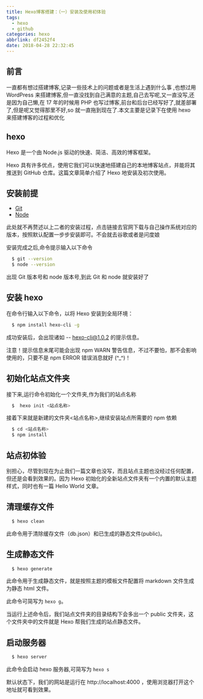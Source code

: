 ```yaml
---
title: Hexo博客搭建：（一）安装及使用初体验
tags:
  - hexo
  - github
categories: hexo
abbrlink: df2452f4
date: 2018-04-28 22:32:45
---
```


## 前言

一直都有想过搭建博客,记录一些技术上的问题或者是生活上遇到什么事 ,也想过用 WordPress 来搭建博客,但一直没找到自己满意的主题,自己去写呢,又一直没写,还是因为自己懒,在 17 年的时候用 PHP 也写过博客,前台和后台已经写好了,就差部署了,但是呢又觉得那里不好,so 就一直拖到现在了.本文主要是记录下在使用 hexo 来搭建博客的过程和优化

<!-- more -->

## hexo

Hexo 是一个由 Node.js 驱动的快速、简洁、高效的博客框架。

Hexo 具有许多优点，使用它我们可以快速地搭建自己的本地博客站点，并能将其推送到 GitHub 仓库。这篇文章简单介绍了 Hexo 地安装及初次使用。

## 安装前提

* [Git](https://git-scm.com/)
* [Node](https://nodejs.org/)

此处就不再赘述以上二者的安装过程，点击链接去官网下载与自己操作系统对应的版本，按照默认配置一步步安装即可。不会就去谷歌或者是问度娘

安装完成之后,命令提示输入以下命令

```bash
  $ git --version
  $ node --version
```

出现 Git 版本号和 node 版本号,到此 Git 和 node 就安装好了

## 安装 hexo

在命令行输入以下命令，以将 Hexo 安装到全局环境：

```bash
  $ npm install hexo-cli -g
```

成功安装后，会出现诸如 -- hexo-cli@1.0.2 的提示信息。

注意！提示信息末尾可能会出现 npm WARN 警告信息，不过不要怕，那不会影响使用的，只要不是 npm ERROR 错误消息就好 (^\_^)！

## 初始化站点文件夹

接下来,运行命令初始化一个文件夹,作为我们的站点名称

```bash
  $  hexo init <站点名称>
```

接着下来就是新建的文件夹<站点名称>,继续安装站点所需要的 npm 依赖

```bash
  $ cd <站点名称>
  $ npm install
```

## 站点初体验

别担心，尽管到现在为止我们一篇文章也没写，而且站点主题也没经过任何配置，但还是会看到效果的。因为 Hexo 初始化的全新站点文件夹有一个内置的默认主题样式，同时也有一篇 Hello World 文章。

## 清理缓存文件

```bash
  $ hexo clean
```

此命令用于清除缓存文件（db.json）和已生成的静态文件(public)。

## 生成静态文件

```bash
  $ hexo generate
```

此命令用于生成静态文件，就是按照主题的模板文件配置将 markdown 文件生成为静态 html 文件。

此命令可简写为 `hexo g`。

当运行上述命令后，我们站点文件夹的目录结构下会多出一个 public 文件夹，这个文件夹中的文件就是 Hexo 帮我们生成的站点静态文件。

## 启动服务器

```bash
  $ hexo server
```

此命令会启动 hexo 服务器,可简写为 `hexo s`

默认状态下，我们的网站是运行在 http://localhost:4000 ，使用浏览器打开这个地址就可看到效果。
